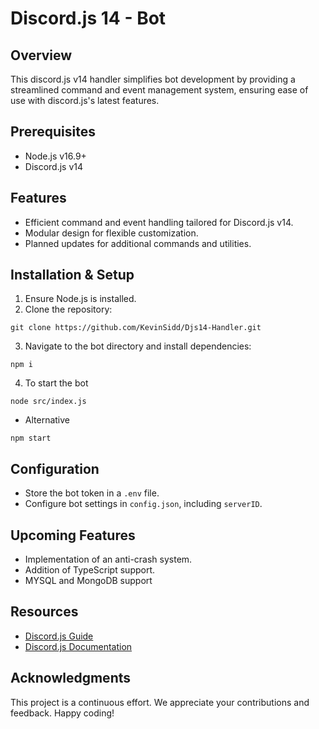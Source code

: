 # Discord.js 14 - Bot

## Overview
This discord.js v14 handler simplifies bot development by providing a streamlined command and event management system, ensuring ease of use with discord.js's latest features.

## Prerequisites
- Node.js v16.9+
- Discord.js v14

## Features
- Efficient command and event handling tailored for Discord.js v14.
- Modular design for flexible customization.
- Planned updates for additional commands and utilities.

## Installation & Setup
1. Ensure Node.js is installed.
2. Clone the repository:
```
git clone https://github.com/KevinSidd/Djs14-Handler.git
```
3. Navigate to the bot directory and install dependencies:
```
npm i
```
4. To start the bot
```
node src/index.js
```
- Alternative
```
npm start
```

## Configuration
- Store the bot token in a `.env` file.
- Configure bot settings in `config.json`, including `serverID`.

## Upcoming Features
- Implementation of an anti-crash system.
- Addition of TypeScript support.
- MYSQL and MongoDB support

## Resources
- [Discord.js Guide](https://discordjs.guide/#before-you-begin)
- [Discord.js Documentation](https://discord.js.org/docs/packages/discord.js/main)

## Acknowledgments
This project is a continuous effort. We appreciate your contributions and feedback. Happy coding!
